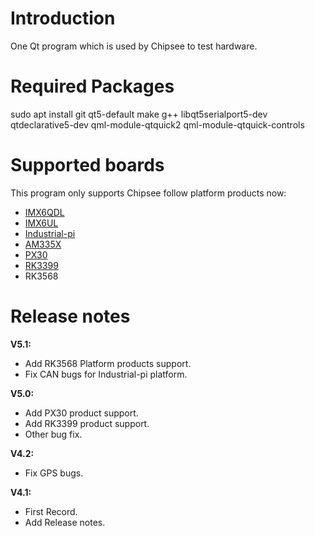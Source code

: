 # Introduction
One Qt program which is used by Chipsee to test hardware.

# Required Packages
sudo apt install git qt5-default make g++ libqt5serialport5-dev qtdeclarative5-dev qml-module-qtquick2 qml-module-qtquick-controls

# Supported boards
This program only supports Chipsee follow platform products now:
 - [IMX6QDL](https://chipsee.com/product-category/ipc/arm/?filter_cpu=nxp-imx6q&query_type_cpu=or)
 - [IMX6UL](https://chipsee.com/product-category/ipc/arm/?query_type_cpu=or&filter_cpu=nxp-imx6ul)
 - [Industrial-pi](https://chipsee.com/product-category/ipc/arm-raspberry-pi/)
 - [AM335X](https://chipsee.com/product-category/ipc/arm/?filter_cpu=ti-am3354&query_type_cpu=or)
 - [PX30](https://chipsee.com/product-category/ipc/arm/?filter_cpu=rockchip-px30&query_type_cpu=or)
 - [RK3399](https://chipsee.com/product-category/ipc/arm/?query_type_cpu=or&filter_cpu=rockchip-rk3399)
 - RK3568

# Release notes

**V5.1:**

- Add RK3568 Platform products support.
- Fix CAN bugs for Industrial-pi platform.


**V5.0:**

- Add PX30 product support.
- Add RK3399 product support.
- Other bug fix.


**V4.2:**

- Fix GPS bugs.


**V4.1:**

- First Record.
- Add Release notes.

